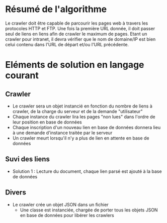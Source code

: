 # Résumé de l'algorithme

Le crawler doit être capable de parcourir les pages web à travers les protocoles HTTP et FTP. Une fois la première URL donnée, il doit passer seul de liens en liens afin de crawler le maximum de pages.
Etant un crawler pour intranet, il devra vérifier que le nom de domaine/IP est bien celui contenu dans l'URL de départ et/ou l'URL précédente.

# Eléments de solution en langage courant

Crawler
-------

- Le crawler sera un objet instancié en fonction du nombre de liens à crawler, de la charge du serveur et de la demande "utilisateur"
- Chaque instance du crawler lira les pages "non lues" dans l'ordre de leur position en base de données
- Chaque inscription d'un nouveau lien en base de données donnera lieu à une demande d'instance traitée par le serveur
- Un crawler meurt lorsqu'il n'y a plus de lien en attente en base de données


Suvi des liens
--------------

- Solution 1 : Lecture du document, chaque lien parsé est ajouté à la base de données 

Divers
-------------

- Le crawler crée un objet JSON dans un fichier
  - Une classe est instanciée, chargée de porter tous les objets JSON en base de données pour libérer les crawlers
